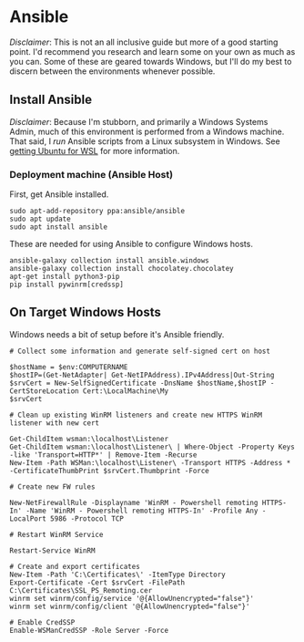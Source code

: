 # Ansible

_Disclaimer_: This is not an all inclusive guide but more of a good starting point.  I'd recommend you research and learn some on your own as much as you can.
Some of these are geared towards Windows, but I'll do my best to discern between the environments whenever possible.

## Install Ansible

_Disclaimer_: Because I'm stubborn, and primarily a Windows Systems Admin, much of this environment is performed from a Windows machine. That said, I _run_ Ansible scripts from a Linux subsystem in Windows.  See [getting Ubuntu for WSL](https://ubuntu.com/tutorials/install-ubuntu-on-wsl2-on-windows-11-with-gui-support#2-install-wsl) for more information.

### Deployment machine (Ansible Host)

First, get Ansible installed.


    sudo apt-add-repository ppa:ansible/ansible
    sudo apt update
    sudo apt install ansible


These are needed for using Ansible to configure Windows hosts.


    ansible-galaxy collection install ansible.windows
    ansible-galaxy collection install chocolatey.chocolatey
    apt-get install python3-pip
    pip install pywinrm[credssp]


## On Target Windows Hosts

Windows needs a bit of setup before it's Ansible friendly.


    # Collect some information and generate self-signed cert on host

    $hostName = $env:COMPUTERNAME
    $hostIP=(Get-NetAdapter| Get-NetIPAddress).IPv4Address|Out-String
    $srvCert = New-SelfSignedCertificate -DnsName $hostName,$hostIP -CertStoreLocation Cert:\LocalMachine\My
    $srvCert

    # Clean up existing WinRM listeners and create new HTTPS WinRM listener with new cert

    Get-ChildItem wsman:\localhost\Listener
    Get-ChildItem wsman:\localhost\Listener\ | Where-Object -Property Keys -like 'Transport=HTTP*' | Remove-Item -Recurse
    New-Item -Path WSMan:\localhost\Listener\ -Transport HTTPS -Address * -CertificateThumbPrint $srvCert.Thumbprint -Force

    # Create new FW rules

    New-NetFirewallRule -Displayname 'WinRM - Powershell remoting HTTPS-In' -Name 'WinRM - Powershell remoting HTTPS-In' -Profile Any -LocalPort 5986 -Protocol TCP

    # Restart WinRM Service

    Restart-Service WinRM

    # Create and export certificates
    New-Item -Path 'C:\Certificates\' -ItemType Directory
    Export-Certificate -Cert $srvCert -FilePath C:\Certificates\SSL_PS_Remoting.cer
    winrm set winrm/config/service '@{AllowUnencrypted="false"}'
    winrm set winrm/config/client '@{AllowUnencrypted="false"}'

    # Enable CredSSP
    Enable-WSManCredSSP -Role Server -Force
